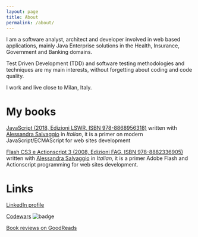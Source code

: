```yaml
---
layout: page
title: About
permalink: /about/
---
```


I am a software analyst, architect and developer involved in web based applications, mainly Java Enterprise solutions in the Health, Insurance, Government and Banking domains.

Test Driven Development (TDD) and software testing methodologies and techniques are my main interests, without forgetting about coding and code quality.

I work and live close to Milan, Italy.

# My books

[JavaScript (2018, Edizioni LSWR, ISBN 978-8868956318)](http://www.edizionilswr.it/libri/javascript/) written with [Alessandra Salvaggio](https://it.linkedin.com/in/alessandrasalvaggio) in *Italian*, it is a primer on modern JavaScript/ECMAScript for web sites development

[Flash CS3 e Actionscript 3 (2008, Edizioni FAG, ISBN 978-8882336905) ](http://www.fag.it/libro_programmare_con_flash_cs3_e_actionscript_3_21798.aspx) written with [Alessandra Salvaggio](https://it.linkedin.com/in/alessandrasalvaggio) in *Italian*, it is a primer Adobe Flash and Actionscript programming for web sites development.

# Links

[LinkedIn profile](http://www.linkedin.com/in/gualtierotesta)

[Codewars](https://www.codewars.com/users/gualty) 
![badge](https://www.codewars.com/users/gualty/badges/micro)

[Book reviews on GoodReads](https://www.goodreads.com/review/list/26059740-gualtiero?order=d&sort=review&view=reviews)
